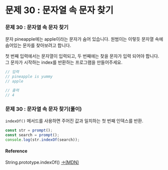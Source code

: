 # 문제 30 : 문자열 속 문자 찾기

### 문제 30 : 문자열 속 문자 찾기

문자 pineapple에는 apple이라는 문자가 숨어 있습니다. 원범이는 이렇듯 문자열 속에 숨어있는 문자를 찾아보려고 합니다. 

첫 번째 입력에서는 문자열이 입력되고, 두 번째에는 찾을 문자가 입력 되어야 합니다. 그 문자가 시작하는 index를 반환하는 프로그램을 만들어주세요.

```javascript
// 입력
// pineapple is yummy
// apple

// 출력
// 4 
```

### 문제 30 : 문자열 속 문자 찾기\(풀이\)

`indexOf()` 메서드를 사용하면 주어진 값과 일치하는 첫 번째 인덱스를  반환.

```javascript
const str = prompt();
const search = prompt();
console.log(str.indexOf(search));
```

#### Reference

String.prototype.indexOf\(\) [→\(MDN\)](https://developer.mozilla.org/ko/docs/Web/JavaScript/Reference/Global_Objects/String/indexOf)

